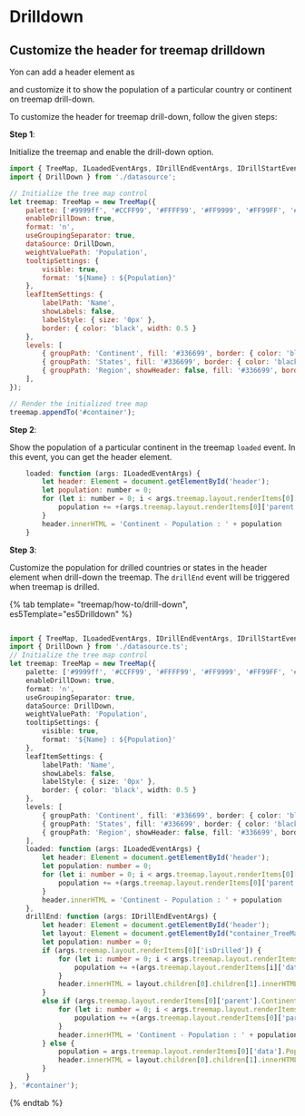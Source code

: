 # Drilldown

## Customize the header for treemap drilldown

Yon can add a header element as <div> and customize it to show the population of a particular country or continent on treemap drill-down.

To customize the header for treemap drill-down, follow the given steps:

**Step 1**:

<!-- markdownlint-disable MD031 -->
Initialize the treemap and enable the drill-down option.

```javascript
import { TreeMap, ILoadedEventArgs, IDrillEndEventArgs, IDrillStartEventArgs } from '@syncfusion/ej2-treemap';
import { DrillDown } from './datasource';

// Initialize the tree map control
let treemap: TreeMap = new TreeMap({
    palette: ['#9999ff', '#CCFF99', '#FFFF99', '#FF9999', '#FF99FF', '#FFCC66'],
    enableDrillDown: true,
    format: 'n',
    useGroupingSeparator: true,
    dataSource: DrillDown,
    weightValuePath: 'Population',
    tooltipSettings: {
        visible: true,
        format: '${Name} : ${Population}'
    },
    leafItemSettings: {
        labelPath: 'Name',
        showLabels: false,
        labelStyle: { size: '0px' },
        border: { color: 'black', width: 0.5 }
    },
    levels: [
        { groupPath: 'Continent', fill: '#336699', border: { color: 'black', width: 0.5 } },
        { groupPath: 'States', fill: '#336699', border: { color: 'black', width: 0.5 } },
        { groupPath: 'Region', showHeader: false, fill: '#336699', border: { color: 'black', width: 0.5 } },
    ],
});

// Render the initialized tree map
treemap.appendTo('#container');
```

**Step 2**:

Show the population of a particular continent in the treemap `loaded` event. In this event, you can get the header element.

```javascript
    loaded: function (args: ILoadedEventArgs) {
        let header: Element = document.getElementById('header');
        let population: number = 0;
        for (let i: number = 0; i < args.treemap.layout.renderItems[0]['parent'].Continent.length; i++) {
            population += +(args.treemap.layout.renderItems[0]['parent'].Continent[i]['data'].Population);
        }
        header.innerHTML = 'Continent - Population : ' + population
    }
```

**Step 3**:

Customize the population for drilled countries or states in the header element when drill-down the treemap. The `drillEnd` event will be triggered when treemap is drilled.

{% tab template= "treemap/how-to/drill-down", es5Template="es5Drilldown" %}

```typescript

import { TreeMap, ILoadedEventArgs, IDrillEndEventArgs, IDrillStartEventArgs } from '@syncfusion/ej2-treemap';
import { DrillDown } from './datasource.ts';
// Initialize the tree map control
let treemap: TreeMap = new TreeMap({
    palette: ['#9999ff', '#CCFF99', '#FFFF99', '#FF9999', '#FF99FF', '#FFCC66'],
    enableDrillDown: true,
    format: 'n',
    useGroupingSeparator: true,
    dataSource: DrillDown,
    weightValuePath: 'Population',
    tooltipSettings: {
        visible: true,
        format: '${Name} : ${Population}'
    },
    leafItemSettings: {
        labelPath: 'Name',
        showLabels: false,
        labelStyle: { size: '0px' },
        border: { color: 'black', width: 0.5 }
    },
    levels: [
        { groupPath: 'Continent', fill: '#336699', border: { color: 'black', width: 0.5 } },
        { groupPath: 'States', fill: '#336699', border: { color: 'black', width: 0.5 } },
        { groupPath: 'Region', showHeader: false, fill: '#336699', border: { color: 'black', width: 0.5 } },
    ],
    loaded: function (args: ILoadedEventArgs) {
        let header: Element = document.getElementById('header');
        let population: number = 0;
        for (let i: number = 0; i < args.treemap.layout.renderItems[0]['parent'].Continent.length; i++) {
            population += +(args.treemap.layout.renderItems[0]['parent'].Continent[i]['data'].Population);
        }
        header.innerHTML = 'Continent - Population : ' + population
    },
    drillEnd: function (args: IDrillEndEventArgs) {
        let header: Element = document.getElementById('header');
        let layout: Element = document.getElementById("container_TreeMap_Squarified_Layout");
        let population: number = 0;
        if (args.treemap.layout.renderItems[0]['isDrilled']) {
            for (let i: number = 0; i < args.treemap.layout.renderItems.length; i++) {
                population += +(args.treemap.layout.renderItems[i]['data'].Population);
            }
            header.innerHTML = layout.children[0].children[1].innerHTML.split(']')[1] + ' - ' + population;
        }
        else if (args.treemap.layout.renderItems[0]['parent'].Continent) {
            for (let i: number = 0; i < args.treemap.layout.renderItems[0]['parent'].Continent.length; i++) {
                population += +(args.treemap.layout.renderItems[0]['parent'].Continent[i]['data'].Population);
            }
            header.innerHTML = 'Continent - Population : ' + population;
        } else {
            population = args.treemap.layout.renderItems[0]['data'].Population;
            header.innerHTML = layout.children[0].children[1].innerHTML.split(']')[1] + ' - Population : ' + population;
        }
    }
}, '#container');
```

{% endtab %}
